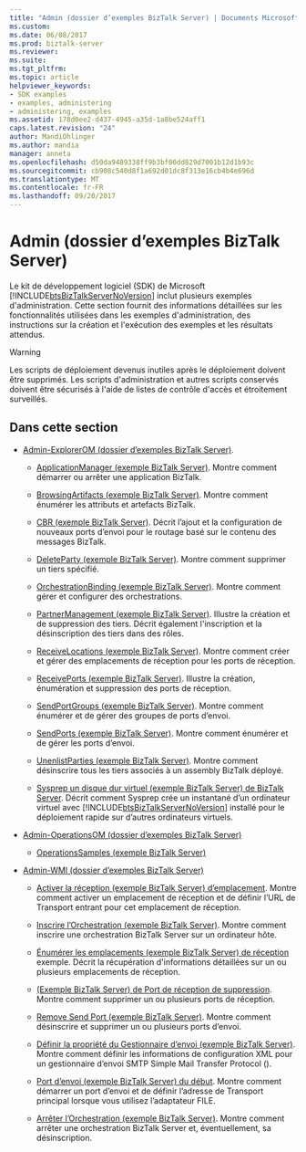 ```yaml
---
title: "Admin (dossier d’exemples BizTalk Server) | Documents Microsoft"
ms.custom: 
ms.date: 06/08/2017
ms.prod: biztalk-server
ms.reviewer: 
ms.suite: 
ms.tgt_pltfrm: 
ms.topic: article
helpviewer_keywords:
- SDK examples
- examples, administering
- administering, examples
ms.assetid: 178d0ee2-d437-4945-a35d-1a8be524aff1
caps.latest.revision: "24"
author: MandiOhlinger
ms.author: mandia
manager: anneta
ms.openlocfilehash: d50da9489338ff9b3bf00dd829d7001b12d1b93c
ms.sourcegitcommit: cb908c540d8f1a692d01dc8f313e16cb4b4e696d
ms.translationtype: MT
ms.contentlocale: fr-FR
ms.lasthandoff: 09/20/2017
---
```

# <a name="admin-biztalk-server-samples-folder"></a>Admin (dossier d’exemples BizTalk Server)
Le kit de développement logiciel (SDK) de Microsoft [!INCLUDE[btsBizTalkServerNoVersion](../includes/btsbiztalkservernoversion-md.md)] inclut plusieurs exemples d'administration. Cette section fournit des informations détaillées sur les fonctionnalités utilisées dans les exemples d'administration, des instructions sur la création et l'exécution des exemples et les résultats attendus.  
  
> [!WARNING]
>  Les scripts de déploiement devenus inutiles après le déploiement doivent être supprimés. Les scripts d'administration et autres scripts conservés doivent être sécurisés à l'aide de listes de contrôle d'accès et étroitement surveillés.  
  
## <a name="in-this-section"></a>Dans cette section  
  
-   [Admin-ExplorerOM (dossier d’exemples BizTalk Server)](../core/admin-explorerom-biztalk-server-samples-folder.md).  
  
    -   [ApplicationManager (exemple BizTalk Server)](../core/applicationmanager-biztalk-server-sample.md). Montre comment démarrer ou arrêter une application BizTalk.  
  
    -   [BrowsingArtifacts (exemple BizTalk Server)](../core/browsingartifacts-biztalk-server-sample.md). Montre comment énumérer les attributs et artefacts BizTalk.  
  
    -   [CBR (exemple BizTalk Server)](../core/cbr-biztalk-server-sample.md). Décrit l’ajout et la configuration de nouveaux ports d’envoi pour le routage basé sur le contenu des messages BizTalk.  
  
    -   [DeleteParty (exemple BizTalk Server)](../core/deleteparty-biztalk-server-sample.md). Montre comment supprimer un tiers spécifié.  
  
    -   [OrchestrationBinding (exemple BizTalk Server)](../core/orchestrationbinding-biztalk-server-sample.md). Montre comment gérer et configurer des orchestrations.  
  
    -   [PartnerManagement (exemple BizTalk Server)](../core/partnermanagement-biztalk-server-sample.md). Illustre la création et de suppression des tiers. Décrit également l'inscription et la désinscription des tiers dans des rôles.  
  
    -   [ReceiveLocations (exemple BizTalk Server)](../core/receivelocations-biztalk-server-sample.md). Montre comment créer et gérer des emplacements de réception pour les ports de réception.  
  
    -   [ReceivePorts (exemple BizTalk Server)](../core/receiveports-biztalk-server-sample.md). Illustre la création, énumération et suppression des ports de réception.  
  
    -   [SendPortGroups (exemple BizTalk Server)](../core/sendportgroups-biztalk-server-sample.md). Montre comment énumérer et de gérer des groupes de ports d’envoi.  
  
    -   [SendPorts (exemple BizTalk Server)](../core/sendports-biztalk-server-sample.md). Montre comment énumérer et de gérer les ports d’envoi.  
  
    -   [UnenlistParties (exemple BizTalk Server)](../core/unenlistparties-biztalk-server-sample.md). Montre comment désinscrire tous les tiers associés à un assembly BizTalk déployé.  
  
    -   [Sysprep un disque dur virtuel (exemple BizTalk Server) de BizTalk Server](../core/sysprep-a-biztalk-server-vhd-biztalk-server-sample.md). Décrit comment Sysprep crée un instantané d’un ordinateur virtuel avec [!INCLUDE[btsBizTalkServerNoVersion](../includes/btsbiztalkservernoversion-md.md)] installé pour le déploiement rapide sur d’autres ordinateurs virtuels.  
  
-   [Admin-OperationsOM (dossier d’exemples BizTalk Server)](../core/admin-operationsom-biztalk-server-samples-folder.md)  
  
    -   [OperationsSamples (exemple BizTalk Server)](../core/operationssamples-biztalk-server-sample.md)  
  
-   [Admin-WMI (dossier d’exemples BizTalk Server)](../core/admin-wmi-biztalk-server-samples-folder.md)  
  
    -   [Activer la réception (exemple BizTalk Server) d’emplacement](../core/enable-receive-location-biztalk-server-sample.md). Montre comment activer un emplacement de réception et de définir l’URL de Transport entrant pour cet emplacement de réception.  
  
    -   [Inscrire l’Orchestration (exemple BizTalk Server)](../core/enlist-orchestration-biztalk-server-sample.md). Montre comment inscrire une orchestration BizTalk Server sur un ordinateur hôte.  
  
    -   [Énumérer les emplacements (exemple BizTalk Server) de réception](../core/enumerate-receive-locations-biztalk-server-sample.md) exemple. Décrit la récupération d'informations détaillées sur un ou plusieurs emplacements de réception.  
  
    -   [(Exemple BizTalk Server) de Port de réception de suppression](../core/remove-receive-port-biztalk-server-sample.md). Montre comment supprimer un ou plusieurs ports de réception.  
  
    -   [Remove Send Port (exemple BizTalk Server)](../core/remove-send-port-biztalk-server-sample.md). Montre comment désinscrire et supprimer un ou plusieurs ports d’envoi.  
  
    -   [Définir la propriété du Gestionnaire d’envoi (exemple BizTalk Server)](../core/set-send-handler-property-biztalk-server-sample.md). Montre comment définir les informations de configuration XML pour un gestionnaire d’envoi SMTP Simple Mail Transfer Protocol ().  
  
    -   [Port d’envoi (exemple BizTalk Server) du début](../core/start-send-port-biztalk-server-sample.md). Montre comment démarrer un port d’envoi et de définir l’adresse de Transport principal lorsque vous utilisez l’adaptateur FILE.  
  
    -   [Arrêter l’Orchestration (exemple BizTalk Server)](../core/stop-orchestration-biztalk-server-sample.md). Montre comment arrêter une orchestration BizTalk Server et, éventuellement, sa désinscription.